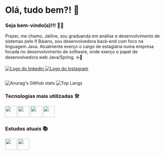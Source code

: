 # Olá, tudo bem?! 🥰

### Seja bem-vindo(a)!!! 🎉🥳

Prazer, me chamo, Jailine, sou graduanda em análise e desenvolvimento de sistemas pelo If Baiano, sou desenvolvedora back-end com foco na linguagem Java. 
Atualmente exerço o cargo de estagiária numa empresa focada no desenvolvimento de software, onde exerço o papel de desenvolvedora web Java/Spring. ☕🍃 

<a href= "https://www.linkedin.com/in/jailine-almeida/"> 
 <img src="https://img.shields.io/badge/Linkedin-00008B?logo=linkedin" alt="Logo do linkedin" />
</a>

<a href= "https://www.instagram.com/jayline_santana"> 
 <img src="https://img.shields.io/badge/Instagram-8B008B?logo=instagram&logoColor=white" alt="Logo do Instagram" />
</a>

## 
<!-- stats sem ícones
 [![Anurag's GitHub stats](https://github-readme-stats.vercel.app/api?username=jailine-web)](https://github.com/anuraghazra/github-readme-stats)
 
stats reduzido
![Anurag's GitHub stats](https://github-readme-stats.vercel.app/api?username=jailine-web&hide=contribs,prs)

Tema personalizado
![Anurag's GitHub stats](https://github-readme-stats.vercel.app/api?username=jailine-web&show_icons=true&theme=radical&bg_color=00000000)
-->

![Anurag's GitHub stats](https://github-readme-stats.vercel.app/api?username=jailine-web&hide=contribs,prs&show_icons=true&theme=radical)  ![Top Langs](https://github-readme-stats.vercel.app/api/top-langs/?username=jailine-web&exclude_repo=github-readme-stats,anuraghazra.github.io&layout=donut&hide_progress=true&theme=radical)


### Tecnologias mais utilizadas 🛠️

<div display= "flex" flex-direction= "row" justify-content= "center">
 <img height="37px" weight="150px" src="https://img.shields.io/badge/-Java-008000?logo=coffeescript"/> 
 <img height="37px" weight="150px" src="https://img.shields.io/badge/-Spring-006400?logo=spring"/> 
 <img height="37px" weight="150px" src="https://img.shields.io/badge/-Mysql-005386?logo=mysql&logoColor=white"/>
 <img height="37px" weight="150px" src="https://img.shields.io/badge/-PostgreSql-003B57?logo=postgresql&logoColor=white" />

 <!--  outra forma de inserir logos <img height="60px" src="https://cdn.jsdelivr.net/gh/devicons/devicon/icons/java/java-original-wordmark.svg" 
 alt="Logo da linguagem de programação java" /> -->
 
</div>

<!-- Linguagens mais utilizadas
[![Top Langs](https://github-readme-stats.vercel.app/api/top-langs/?username=jailine-web)](https://github.com/jailine-web/github-readme-stats) -->

### Estudos atuais 📚

<img height="37px" src="https://img.shields.io/badge/Angular-8B0000?logo=angular"/> <img height="37px" src="https://img.shields.io/badge/-Spring%20Security-006400?logo=springsecurity&logoColor=white"/> 

 
